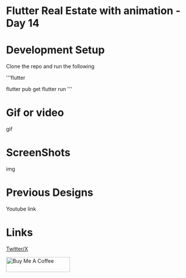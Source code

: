 # Flutter Real Estate with animation - Day 14



# Development Setup 
Clone the repo and run the following  

'''flutter

flutter pub get
flutter run
''' 

# Gif or video
gif

# ScreenShots 
img


# Previous Designs
Youtube link

# Links
[Twitter/X](https://twitter.com/oba_obidoyin)

<a href="https://www.buymeacoffee.com/obaobidoyin" target="_blank"><img src="https://cdn.buymeacoffee.com/buttons/default-orange.png" alt="Buy Me A Coffee" height="41" width="174"></a>
